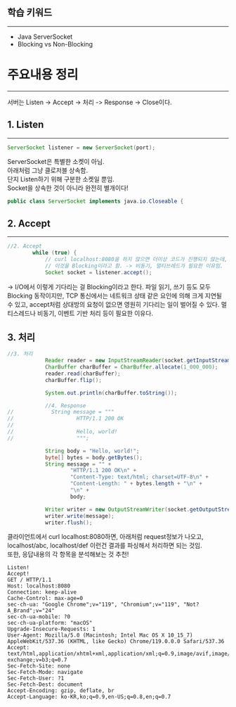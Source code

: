 ## 학습 키워드
---------
- Java ServerSocket
- Blocking vs Non-Blocking

# 주요내용 정리
-------------
서버는 Listen ->  Accept -> 처리 -> Response -> Close이다.   
## 1. Listen
--------
```java
ServerSocket listener = new ServerSocket(port);
```
ServerSocket은 특별한 소켓이 아님.   
아래처럼 그냥 클로저블 상속함.   
단지 Listen하기 위해 구분한 소켓일 뿐임.   
Socket을 상속한 것이 아니라 완전히 별개이다!
```java
public class ServerSocket implements java.io.Closeable {
```

## 2. Accept
--------
```java
//2. Accept
        while (true) {
            // curl localhost:8080을 하지 않으면 더이상 코드가 진행되지 않는데,
            // 이것을 Blocking이라고 함. -> 비동기, 멀티쓰레드가 필요한 이유임.
            Socket socket = listener.accept();
```
-> I/O에서 이렇게 기다리는 걸 Blocking이라고 한다. 파일 읽기, 쓰기 등도 모두 Blocking 동작이지만, TCP 통신에서는 네트워크 상태 같은 요인에 의해 크게 지연될 수 있고, accept처럼 상대방의 요청이 없으면 영원히 기다리는 일이 벌어질 수 있다. 멀티스레드나 비동기, 이벤트 기반 처리 등이 필요한 이유다.

## 3. 처리
```java
//3. 처리
            Reader reader = new InputStreamReader(socket.getInputStream());
            CharBuffer charBuffer = CharBuffer.allocate(1_000_000);
            reader.read(charBuffer);
            charBuffer.flip();

            System.out.println(charBuffer.toString());

            //4. Response
//            String message = """
//                    HTTP/1.1 200 OK
//
//                    Hello, world!
//                    """;

            String body = "Hello, world!";
            byte[] bytes = body.getBytes();
            String message = "" +
                    "HTTP/1.1 200 OK\n" +
                    "Content-Type: text/html; charset=UTF-8\n" +
                    "Content-Length: " + bytes.length + "\n" +
                    "\n" +
                    body;

            Writer writer = new OutputStreamWriter(socket.getOutputStream());
            writer.write(message);
            writer.flush();
```
클라이언트에서 curl localhost:8080하면, 아래처럼 request정보가 나오고, 
localhost/abc, localhost/def 이런건 결과를 파싱해서 처리하면 되는 것임.   
또한, 응답내용의 각 항목을 분석해보는 것 추천!
```
Listen!
Accept!
GET / HTTP/1.1
Host: localhost:8080
Connection: keep-alive
Cache-Control: max-age=0
sec-ch-ua: "Google Chrome";v="119", "Chromium";v="119", "Not?A_Brand";v="24"
sec-ch-ua-mobile: ?0
sec-ch-ua-platform: "macOS"
Upgrade-Insecure-Requests: 1
User-Agent: Mozilla/5.0 (Macintosh; Intel Mac OS X 10_15_7) AppleWebKit/537.36 (KHTML, like Gecko) Chrome/119.0.0.0 Safari/537.36
Accept: text/html,application/xhtml+xml,application/xml;q=0.9,image/avif,image/webp,image/apng,*/*;q=0.8,application/signed-exchange;v=b3;q=0.7
Sec-Fetch-Site: none
Sec-Fetch-Mode: navigate
Sec-Fetch-User: ?1
Sec-Fetch-Dest: document
Accept-Encoding: gzip, deflate, br
Accept-Language: ko-KR,ko;q=0.9,en-US;q=0.8,en;q=0.7
```